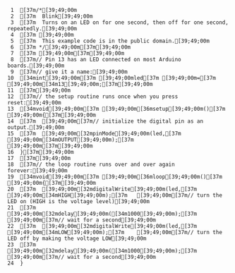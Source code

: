      1	[37m/*[39;49;00m
     2	[37m  Blink[39;49;00m
     3	[37m  Turns on an LED on for one second, then off for one second, repeatedly.[39;49;00m
     4	[37m [39;49;00m
     5	[37m  This example code is in the public domain.[39;49;00m
     6	[37m */[39;49;00m[37m[39;49;00m
     7	[37m [39;49;00m[37m[39;49;00m
     8	[37m// Pin 13 has an LED connected on most Arduino boards.[39;49;00m
     9	[37m// give it a name:[39;49;00m
    10	[34mint[39;49;00m[37m [39;49;00mled[37m [39;49;00m=[37m [39;49;00m[34m13[39;49;00m;[37m[39;49;00m
    11	[37m[39;49;00m
    12	[37m// the setup routine runs once when you press reset:[39;49;00m
    13	[34mvoid[39;49;00m[37m [39;49;00m[36msetup[39;49;00m()[37m [39;49;00m{[37m[39;49;00m
    14	[37m  [39;49;00m[37m// initialize the digital pin as an output.[39;49;00m
    15	[37m  [39;49;00m[32mpinMode[39;49;00m(led,[37m [39;49;00m[34mOUTPUT[39;49;00m);[37m     [39;49;00m[37m[39;49;00m
    16	}[37m[39;49;00m
    17	[37m[39;49;00m
    18	[37m// the loop routine runs over and over again forever:[39;49;00m
    19	[34mvoid[39;49;00m[37m [39;49;00m[36mloop[39;49;00m()[37m [39;49;00m{[37m[39;49;00m
    20	[37m  [39;49;00m[32mdigitalWrite[39;49;00m(led,[37m [39;49;00m[34mHIGH[39;49;00m);[37m   [39;49;00m[37m// turn the LED on (HIGH is the voltage level)[39;49;00m
    21	[37m  [39;49;00m[32mdelay[39;49;00m([34m1000[39;49;00m);[37m               [39;49;00m[37m// wait for a second[39;49;00m
    22	[37m  [39;49;00m[32mdigitalWrite[39;49;00m(led,[37m [39;49;00m[34mLOW[39;49;00m);[37m    [39;49;00m[37m// turn the LED off by making the voltage LOW[39;49;00m
    23	[37m  [39;49;00m[32mdelay[39;49;00m([34m1000[39;49;00m);[37m               [39;49;00m[37m// wait for a second[39;49;00m
    24	}
